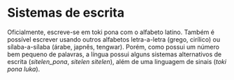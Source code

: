 # Sistemas de escrita

Oficialmente, escreve-se em toki pona com o alfabeto latino. Também é possível escrever usando outros alfabetos letra-a-letra (grego, cirílico) ou sílaba-a-sílaba (árabe, japnês, tengwar). Porém, como possui um número bem pequeno de palavras, a língua possui alguns sistemas alternativos de escrita (_sitelen_pona_, _sitelen sitelen_), além de uma linguagem de sinais (_toki pona luka_).
